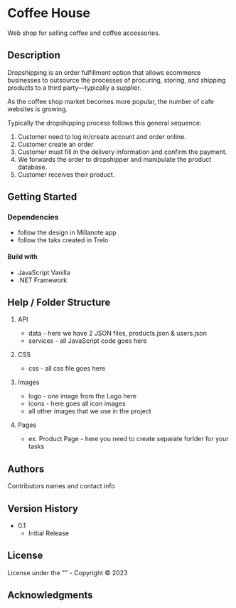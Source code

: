 # Coffee House

Web shop for selling coffee and coffee accessories.

## Description

Dropshipping is an order fulfillment option that allows ecommerce businesses to outsource the processes of procuring, storing, and shipping products to a third party—typically a supplier.

As the coffee shop market becomes more popular, the number of cafe websites is growing.

Typically the dropshipping process follows this general sequence:

1. Customer need to log in/create account and order online.
2. Customer create an order
3. Customer must fill in the delivery information and confirm the payment.
4. We forwards the order to dropshipper and manipulate the product database.
5. Customer receives their product.
## Getting Started


### Dependencies

* follow the design in Millanote app
* follow the taks created in Trelo

#### Build with

* JavaScript Vanilla
* .NET Framework

## Help / Folder Structure

1. API

	* data -  here we have 2 JSON files, products.json & users.json
	* services - all JavaScript code goes here 

2. CSS
	* css - all css file goes here

3. Images

	* logo - one image from the Logo here
	* icons - here goes all icon images
	* all other images that we use in the project

4. Pages
	* ex. Product Page - here you need to create separate forlder for your tasks

## Authors

Contributors names and contact info


## Version History

* 0.1
    * Initial Release

## License

License under the "" - Copyright © 2023

## Acknowledgments

